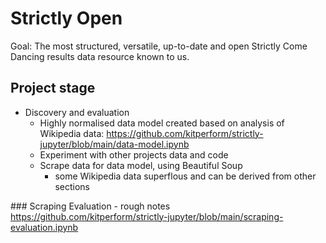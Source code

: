 # Strictly Open

Goal: The most structured, versatile, up-to-date and open Strictly Come Dancing results data resource known to us.

## Project stage

- Discovery and evaluation
  - Highly normalised data model created based on analysis of Wikipedia data: https://github.com/kitperform/strictly-jupyter/blob/main/data-model.ipynb
  - Experiment with other projects data and code
  - Scrape data for data model, using Beautiful Soup
    - some Wikipedia data superflous and can be derived from other sections

### Scraping Evaluation - rough notes
https://github.com/kitperform/strictly-jupyter/blob/main/scraping-evaluation.ipynb
